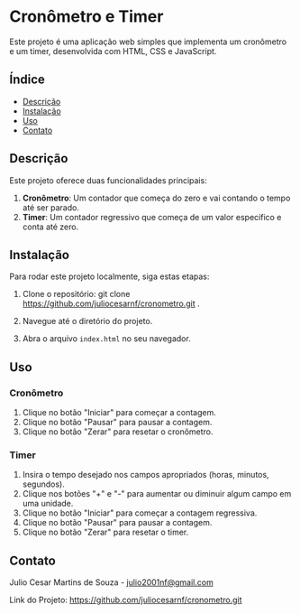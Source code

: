 # Cronômetro e Timer

Este projeto é uma aplicação web simples que implementa um cronômetro e um timer, desenvolvida com HTML, CSS e JavaScript.

## Índice

- [Descrição](#descrição)
- [Instalação](#instalação)
- [Uso](#uso)
- [Contato](#contato)

## Descrição

Este projeto oferece duas funcionalidades principais:

1. **Cronômetro**: Um contador que começa do zero e vai contando o tempo até ser parado.
2. **Timer**: Um contador regressivo que começa de um valor específico e conta até zero.

## Instalação

Para rodar este projeto localmente, siga estas etapas:

1. Clone o repositório: git clone https://github.com/juliocesarnf/cronometro.git .

2. Navegue até o diretório do projeto.

3. Abra o arquivo `index.html` no seu navegador.

## Uso

### Cronômetro

1. Clique no botão "Iniciar" para começar a contagem.
2. Clique no botão "Pausar" para pausar a contagem.
3. Clique no botão "Zerar" para resetar o cronômetro.

### Timer

1. Insira o tempo desejado nos campos apropriados (horas, minutos, segundos).
2. Clique nos botões "+" e "-" para aumentar ou diminuir algum campo em uma unidade.
3. Clique no botão "Iniciar" para começar a contagem regressiva.
4. Clique no botão "Pausar" para pausar a contagem.
5. Clique no botão "Zerar" para resetar o timer.

## Contato

Julio Cesar Martins de Souza - julio2001nf@gmail.com

Link do Projeto: https://github.com/juliocesarnf/cronometro.git
